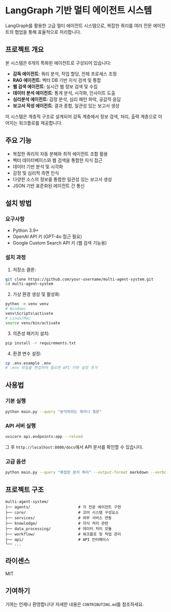 # LangGraph 기반 멀티 에이전트 시스템

LangGraph를 활용한 고급 멀티 에이전트 시스템으로, 복잡한 쿼리를 여러 전문 에이전트의 협업을 통해 효율적으로 처리합니다.

## 프로젝트 개요

본 시스템은 6개의 특화된 에이전트로 구성되어 있습니다:

- **감독 에이전트**: 쿼리 분석, 작업 할당, 전체 프로세스 조정
- **RAG 에이전트**: 벡터 DB 기반 지식 검색 및 통합
- **웹 검색 에이전트**: 실시간 웹 정보 검색 및 수집
- **데이터 분석 에이전트**: 통계 분석, 시각화, 인사이트 도출
- **심리분석 에이전트**: 감정 분석, 심리 패턴 파악, 공감적 응답
- **보고서 작성 에이전트**: 결과 종합, 일관성 있는 보고서 생성

이 시스템은 계층적 구조로 설계되어 감독 계층에서 정보 검색, 처리, 출력 계층으로 이어지는 워크플로를 제공합니다.

## 주요 기능

- 복잡한 쿼리의 자동 분해와 최적 에이전트 조합 활용
- 벡터 데이터베이스와 웹 검색을 통합한 지식 접근
- 데이터 기반 분석 및 시각화
- 감정 및 심리적 측면 인식
- 다양한 소스의 정보를 통합한 일관성 있는 보고서 생성
- JSON 기반 표준화된 에이전트 간 통신

## 설치 방법

### 요구사항

- Python 3.9+
- OpenAI API 키 (GPT-4o 접근 필요)
- Google Custom Search API 키 (웹 검색 기능용)

### 설치 과정

1. 저장소 클론:
```bash
git clone https://github.com/your-username/multi-agent-system.git
cd multi-agent-system
```

2. 가상 환경 생성 및 활성화:
```bash
python -m venv venv
# Windows
venv\Scripts\activate
# Linux/Mac
source venv/bin/activate
```

3. 의존성 패키지 설치:
```bash
pip install -r requirements.txt
```

4. 환경 변수 설정:
```bash
cp .env.example .env
# .env 파일을 편집하여 필요한 API 키와 설정 추가
```

## 사용법

### 기본 실행

```bash
python main.py --query "분석하려는 쿼리나 질문"
```

### API 서버 실행

```bash
uvicorn api.endpoints:app --reload
```

그 후 `http://localhost:8000/docs`에서 API 문서를 확인할 수 있습니다.

### 고급 옵션

```bash
python main.py --query "복잡한 분석 쿼리" --output-format markdown --verbose
```

## 프로젝트 구조

```
multi-agent-system/
├── agents/                     # 각 전문 에이전트 구현
├── core/                       # 코어 시스템 구성요소
├── services/                   # 외부 서비스 연동
├── knowledge/                  # 지식 처리 관련
├── data_processing/            # 데이터 처리 모듈
├── workflow/                   # 워크플로 및 작업 관리
├── api/                        # API 인터페이스
└── ...
```

## 라이센스

MIT

## 기여하기

기여는 언제나 환영합니다! 자세한 내용은 `CONTRIBUTING.md`를 참조하세요.
